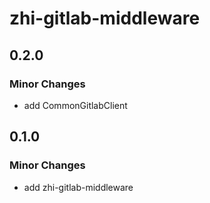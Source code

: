 # zhi-gitlab-middleware

## 0.2.0

### Minor Changes

- add CommonGitlabClient

## 0.1.0

### Minor Changes

- add zhi-gitlab-middleware
